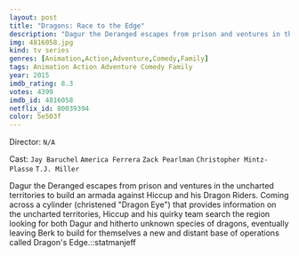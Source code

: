 ```yaml
---
layout: post
title: "Dragons: Race to the Edge"
description: "Dagur the Deranged escapes from prison and ventures in the uncharted territories to build an armada against Hiccup and his Dragon Riders. Coming across a cylinder (christened Dragon Eye) that provides information on the uncharted territories, Hiccup and his quirky team search the region looking for both Dagur and hitherto unknown species of dragons, eventually leaving Berk to build for themselves a new and distant base of operations called .."
img: 4816058.jpg
kind: tv series
genres: [Animation,Action,Adventure,Comedy,Family]
tags: Animation Action Adventure Comedy Family 
year: 2015
imdb_rating: 8.3
votes: 4399
imdb_id: 4816058
netflix_id: 80039394
color: 5e503f
---
```

Director: `N/A`  

Cast: `Jay Baruchel` `America Ferrera` `Zack Pearlman` `Christopher Mintz-Plasse` `T.J. Miller` 

Dagur the Deranged escapes from prison and ventures in the uncharted territories to build an armada against Hiccup and his Dragon Riders. Coming across a cylinder (christened "Dragon Eye") that provides information on the uncharted territories, Hiccup and his quirky team search the region looking for both Dagur and hitherto unknown species of dragons, eventually leaving Berk to build for themselves a new and distant base of operations called Dragon's Edge.::statmanjeff